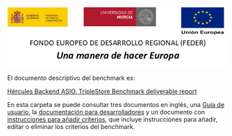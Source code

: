 ![](.//media/CabeceraDocumentosMD.png)

El documento descriptivo del benchmark es:

[Hércules Backend ASIO. TripleStore Benchmark deliverable report](https://github.com/HerculesCRUE/GnossDeustoBackend/blob/master/Docs/20200325%20Hercules%20TripleStore%20Benchmark%20deliverable%20report.md)

En esta carpeta se puede consultar tres documentos en inglés, una [Guía de usuario](UserGuide.md), la 
[documentación para desarrolladores](Developer%20Documentation.md) y un documento con 
[instrucciones para añadir criterios](AddingCriteria.md), que incluye instrucciones para añadir,
editar o eliminar los criterios del benchmark.
